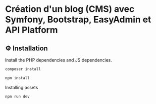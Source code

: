 # Création d'un blog (CMS) avec Symfony, Bootstrap, EasyAdmin et API Platform

⚙️ Installation
--------------
Install the PHP dependencies and JS dependencies.
```sh
composer install
```
```sh
npm install
```
Installing assets
```sh
npm run dev
```
